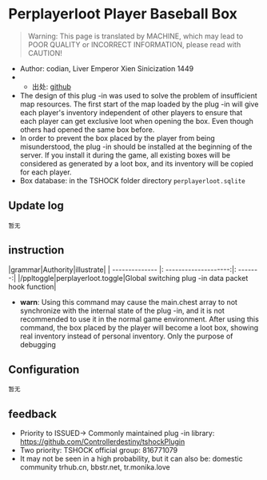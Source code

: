 # Perplayerloot Player Baseball Box

> Warning: This page is translated by MACHINE, which may lead to POOR QUALITY or INCORRECT INFORMATION, please read with CAUTION!


- Author: codian, Liver Emperor Xien Sinicization 1449
- - 出处: [github](https://github.com/xxcodianxx/PerPlayerLoot) 
- The design of this plug -in was used to solve the problem of insufficient map resources. The first start of the map loaded by the plug -in will give each player's inventory independent of other players to ensure that each player can get exclusive loot when opening the box. Even though others had opened the same box before.
- In order to prevent the box placed by the player from being misunderstood, the plug -in should be installed at the beginning of the server. If you install it during the game, all existing boxes will be considered as generated by a loot box, and its inventory will be copied for each player.
- Box database: in the TSHOCK folder directory `perplayerloot.sqlite` 

## Update log

```
暂无
```

## instruction

|grammar|Authority|illustrate|
| -------------- |: --------------------:|: -------:|
|/ppltoggle|perplayerloot.toggle|Global switching plug -in data packet hook function|
- **warn**: Using this command may cause the main.chest array to not synchronize with the internal state of the plug -in, and it is not recommended to use it in the normal game environment. After using this command, the box placed by the player will become a loot box, showing real inventory instead of personal inventory. Only the purpose of debugging

## Configuration

```
暂无
```

## feedback
- Priority to ISSUED-> Commonly maintained plug -in library: https://github.com/Controllerdestiny/tshockPlugin
- Two priority: TSHOCK official group: 816771079
- It may not be seen in a high probability, but it can also be: domestic community trhub.cn, bbstr.net, tr.monika.love